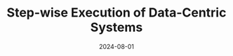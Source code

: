 ---
title: "Step-wise Execution of Data-Centric Systems"
collection: publications
category: conferences
permalink: /publication/2024-08-01-oopsla-6
excerpt: ''
date: 2024-08-01
venue: 'SPLASH Companion’24'
# slidesurl: 'http://academicpages.github.io/files/slides2.pdf'
paperurl: 'https://dl.acm.org/doi/10.1145/3689491.3691821'
citation: 'Chi Zhang. 2024. Step-wise Execution of Data-Centric Systems. In Companion Proceedings of the 2024 ACM SIGPLAN International Conference on Systems, Programming, Languages, and Applications: Software for Humanity (SPLASH Companion’24), October 20–25, 2024, Pasadena, CA, USA. ACM, New York, NY, USA, 3 pages.'
---